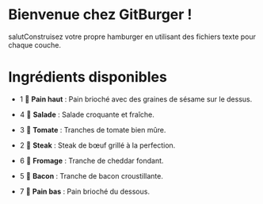 # Bienvenue chez GitBurger !
salutConstruisez votre propre hamburger en utilisant des fichiers texte pour chaque couche.

# Ingrédients disponibles

- 1 🥯 **Pain haut** : Pain brioché avec des graines de sésame sur le dessus.

- 4 🥬 **Salade** : Salade croquante et fraîche.

- 3 🍅 **Tomate** : Tranches de tomate bien mûre.

- 2 🥩 **Steak** : Steak de bœuf grillé à la perfection.

- 6 🧀 **Fromage** : Tranche de cheddar fondant.

- 5 🥓 **Bacon** : Tranche de bacon croustillante.

- 7 🍞 **Pain bas** : Pain brioché du dessous.

